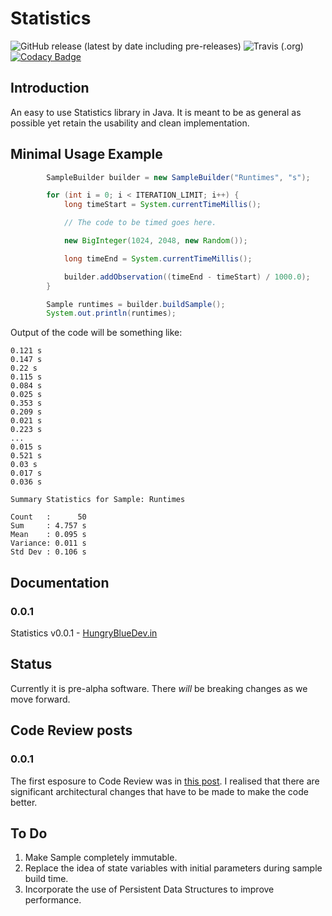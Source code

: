 # Statistics

![GitHub release (latest by date including pre-releases)](https://img.shields.io/github/v/release/hungrybluedev/Statistics?include_prereleases&style=plastic)
![Travis (.org)](https://img.shields.io/travis/hungrybluedev/Statistics)
[![Codacy Badge](https://api.codacy.com/project/badge/Grade/ce2aaa29ced74f41a1399d4c7e9faeae)](https://app.codacy.com/manual/hungrybluedev/Statistics?utm_source=github.com&utm_medium=referral&utm_content=hungrybluedev/Statistics&utm_campaign=Badge_Grade_Dashboard)

## Introduction

An easy to use Statistics library in Java. It is meant to be as general as possible yet retain the usability and clean implementation.

## Minimal Usage Example

```java
        SampleBuilder builder = new SampleBuilder("Runtimes", "s");

        for (int i = 0; i < ITERATION_LIMIT; i++) {
            long timeStart = System.currentTimeMillis();

            // The code to be timed goes here.

            new BigInteger(1024, 2048, new Random());

            long timeEnd = System.currentTimeMillis();

            builder.addObservation((timeEnd - timeStart) / 1000.0);
        }

        Sample runtimes = builder.buildSample();
        System.out.println(runtimes);
```

Output of the code will be something like:

```none
0.121 s
0.147 s
0.22 s
0.115 s
0.084 s
0.025 s
0.353 s
0.209 s
0.021 s
0.223 s
...
0.015 s
0.521 s
0.03 s
0.017 s
0.036 s

Summary Statistics for Sample: Runtimes

Count   :      50
Sum     : 4.757 s
Mean    : 0.095 s
Variance: 0.011 s
Std Dev : 0.106 s
```

## Documentation

### 0.0.1

Statistics v0.0.1 - [HungryBlueDev.in](https://hungrybluedev.in/docs/Statistics/0.0.1/)

## Status

Currently it is pre-alpha software. There _will_ be breaking changes as we move forward.

## Code Review posts

### 0.0.1

The first esposure to Code Review was in [this post](https://codereview.stackexchange.com/questions/238062/statistics-library-with-sample-samplebuilder-and-tests).
I realised that there are significant architectural changes that have to be made to make the code better.

## To Do

1. Make Sample completely immutable.
2. Replace the idea of state variables with initial parameters during sample build time.
3. Incorporate the use of Persistent Data Structures to improve performance.


